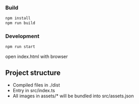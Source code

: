 ### Build
```bash
npm install
npm run build
```

### Development
```bash
npm run start
```
open index.html with browser

## Project structure

* Compiled files in ./dist
* Entry in src/index.ts
* All images in assets/* will be bundled into src/assets.json